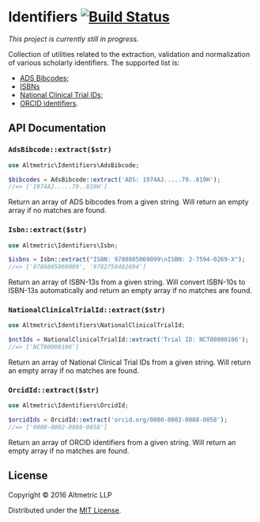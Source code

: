 # Identifiers [![Build Status](https://travis-ci.org/altmetric/php-identifiers.svg?branch=master)](https://travis-ci.org/altmetric/php-identifiers)

*This project is currently still in progress.*

Collection of utilities related to the extraction, validation and normalization
of various scholarly identifiers. The supported list is:

* [ADS Bibcodes](http://adsdoc.harvard.edu/abs_doc/help_pages/bibcodes.html);
* [ISBNs](https://en.wikipedia.org/wiki/International_Standard_Book_Number)
* [National Clinical Trial IDs](https://clinicaltrials.gov/);
* [ORCID identifiers](http://orcid.org/).

## API Documentation

### `AdsBibcode::extract($str)`

```php
use Altmetric\Identifiers\AdsBibcode;

$bibcodes = AdsBibcode::extract('ADS: 1974AJ.....79..819H');
//=> ['1974AJ.....79..819H']
```

Return an array of ADS bibcodes from a given string. Will return an empty array if no matches are found.

### `Isbn::extract($str)`

```php
use Altmetric\Identifiers\Isbn;

$isbns = Isbn::extract("ISBN: 9780805069099\nISBN: 2-7594-0269-X");
//=> ['9780805069099', '9782759402694']
```

Return an array of ISBN-13s from a given string. Will convert ISBN-10s to ISBN-13s automatically and return an empty array if no matches are found.

### `NationalClinicalTrialId::extract($str)`

```php
use Altmetric\Identifiers\NationalClinicalTrialId;

$nctIds = NationalClinicalTrialId::extract('Trial ID: NCT00000106');
//=> ['NCT00000106']
```

Return an array of National Clinical Trial IDs from a given string. Will return an empty array if no matches are found.

### `OrcidId::extract($str)`

```php
use Altmetric\Identifiers\OrcidId;

$orcidIds = OrcidId::extract('orcid.org/0000-0002-0088-0058');
//=> ['0000-0002-0088-0058']
```

Return an array of ORCID identifiers from a given string. Will return an empty array if no matches are found.

## License

Copyright © 2016 Altmetric LLP

Distributed under the [MIT License](http://opensource.org/licenses/MIT).
